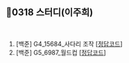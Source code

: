 ## 📘0318 스터디(이주희)
</br>

1. [백준] G4_15684_사다리 조작 [[정답코드](사다리조작.java)]
2. [백준] G5_6987_월드컵 [[정답코드](월드컵.java)]

